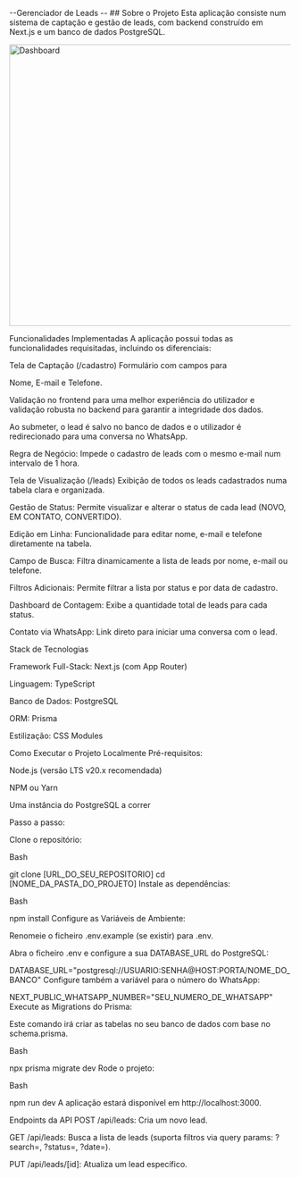 
 --Gerenciador de Leads --
                             ##
Sobre o Projeto
Esta aplicação consiste num sistema de captação e gestão de leads, com backend construído em Next.js e um banco de dados PostgreSQL.

<img width="1237" height="504" alt="Dashboard" src="https://github.com/user-attachments/assets/8b683554-ca62-4fd7-a97b-c9fa35f763ae" />


Funcionalidades Implementadas
A aplicação possui todas as funcionalidades requisitadas, incluindo os diferenciais:

Tela de Captação (/cadastro)
Formulário com campos para 

Nome, E-mail e Telefone.

Validação no frontend para uma melhor experiência do utilizador e validação robusta no backend para garantir a integridade dos dados.

Ao submeter, o lead é salvo no banco de dados e o utilizador é redirecionado para uma conversa no WhatsApp.


Regra de Negócio: Impede o cadastro de leads com o mesmo e-mail num intervalo de 1 hora.

Tela de Visualização (/leads)
Exibição de todos os leads cadastrados numa tabela clara e organizada.



Gestão de Status: Permite visualizar e alterar o status de cada lead (NOVO, EM CONTATO, CONVERTIDO).

Edição em Linha: Funcionalidade para editar nome, e-mail e telefone diretamente na tabela.


Campo de Busca: Filtra dinamicamente a lista de leads por nome, e-mail ou telefone.


Filtros Adicionais: Permite filtrar a lista por status e por data de cadastro.


Dashboard de Contagem: Exibe a quantidade total de leads para cada status.

Contato via WhatsApp: Link direto para iniciar uma conversa com o lead.

Stack de Tecnologias

Framework Full-Stack: Next.js (com App Router) 

Linguagem: TypeScript


Banco de Dados: PostgreSQL 


ORM: Prisma 

Estilização: CSS Modules

Como Executar o Projeto Localmente
Pré-requisitos:

Node.js (versão LTS v20.x recomendada)

NPM ou Yarn

Uma instância do PostgreSQL a correr

Passo a passo:

Clone o repositório:

Bash

git clone [URL_DO_SEU_REPOSITORIO]
cd [NOME_DA_PASTA_DO_PROJETO]
Instale as dependências:

Bash

npm install
Configure as Variáveis de Ambiente:

Renomeie o ficheiro .env.example (se existir) para .env.

Abra o ficheiro .env e configure a sua DATABASE_URL do PostgreSQL:

DATABASE_URL="postgresql://USUARIO:SENHA@HOST:PORTA/NOME_DO_BANCO"
Configure também a variável para o número do WhatsApp:

NEXT_PUBLIC_WHATSAPP_NUMBER="SEU_NUMERO_DE_WHATSAPP"
Execute as Migrations do Prisma:

Este comando irá criar as tabelas no seu banco de dados com base no schema.prisma.

Bash

npx prisma migrate dev
Rode o projeto:

Bash

npm run dev
A aplicação estará disponível em http://localhost:3000.

Endpoints da API
POST /api/leads: Cria um novo lead.

GET /api/leads: Busca a lista de leads (suporta filtros via query params: ?search=, ?status=, ?date=).

PUT /api/leads/[id]: Atualiza um lead específico.
